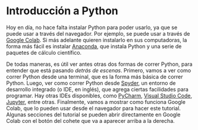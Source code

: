 # Introducción a Python

Hoy en día,
no hace falta instalar Python para poder usarlo,
ya que se puede usar a través del navegador.
Por ejemplo,
se puede usar a través de [Google Colab](https://colab.research.google.com/).
Si más adelante quieren instalarlo en sus computadoras,
la forma más fácil es instalar [Anaconda](https://www.anaconda.com),
que instala Python y una serie de paquetes de cálculo científico.

De todas maneras,
es útil ver antes otras dos formas de correr Python,
para entender que está pasando *detrás de escenas*.
Primero,
vamos a ver como correr Python desde una terminal,
que es la forma más básica de correr Python.
Luego,
ver como correr Python desde [Spyder](https://spyder-ide.org/),
un entorno de desarrollo integrado (o IDE, en inglés),
que agrega ciertas facilidades para programar.
Hay otras IDEs disponibles, como
[PyCharm](https://www.jetbrains.com/pycharm/),
[Visual Studio Code](https://code.visualstudio.com),
[Jupyter](https://jupyter.org),
entre otras.
Finalmente,
vamos a mostrar como funciona Google Colab,
que lo pueden usar desde el navegador para hacer este tutorial.
Algunas secciones del tutorial se pueden abrir directamente en Google Colab con el botón del cohete
que va a aparecer arriba a la derecha.
